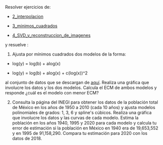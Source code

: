 Resolver ejercicios de:

* [2_interpolacion](https://github.com/ITAM-DS/Propedeutico/blob/master/Python/clases/3_algebra_lineal/2_interpolacion.ipynb)

* [3_minimos_cuadrados](https://github.com/ITAM-DS/Propedeutico/blob/master/Python/clases/3_algebra_lineal/3_minimos_cuadrados.ipynb)

* [4_SVD_y_reconstruccion_de_imagenes](https://github.com/ITAM-DS/Propedeutico/blob/master/Python/clases/3_algebra_lineal/4_SVD_y_reconstruccion_de_imagenes.ipynb)

y resuelve :

1) Ajusta por mínimos cuadrados dos modelos de la forma: 

* log(y) = log(b) + alog(x)

* log(y) = log(b) + alog(x) + c(log(x))^2

al conjunto de datos que se descargan de [aquí](https://drive.google.com/file/d/1cnrwEqDmkJBKxkobDEMad7-RIoozEqCJ/view?usp=sharing). Realiza una gráfica que involucre los datos y los dos modelos. Calcula el ECM de ambos modelos y responde ¿cuál es el modelo con menor ECM?

2) Consulta la página del INEGI para obtener los datos de la población total de México en los años de 1950 a 2010 (cada 10 años) y ajusta modelos polinomiales de grados: 1, 3, 6 y spline's cúbicos. Realiza una gráfica que involucre los datos y las curvas de cada modelo. Estima la población en los años 1940, 1995 y 2020 para cada modelo y calcula tu error de estimación si la población en México en 1940 era de 19,653,552 y en 1995 de 91,158,290. Compara tu estimación para 2020 con los datos de 2018.

